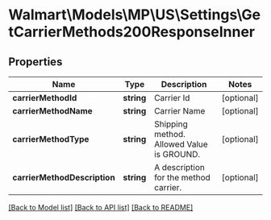 # Walmart\Models\MP\US\Settings\GetCarrierMethods200ResponseInner

## Properties

Name | Type | Description | Notes
------------ | ------------- | ------------- | -------------
**carrierMethodId** | **string** | Carrier Id | [optional]
**carrierMethodName** | **string** | Carrier Name | [optional]
**carrierMethodType** | **string** | Shipping method. Allowed Value is GROUND. | [optional]
**carrierMethodDescription** | **string** | A description for the method carrier. | [optional]


[[Back to Model list]](./) [[Back to API list]](../../../../../README.md#supported-apis) [[Back to README]](../../../../../README.md)
